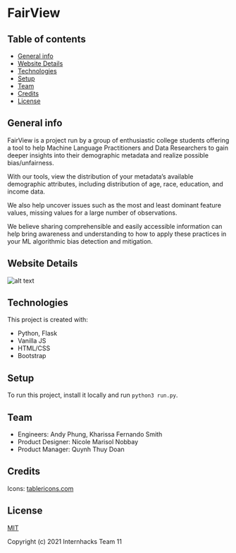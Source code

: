# FairView

## Table of contents
* [General info](#general-info)
* [Website Details](#website-details)
* [Technologies](#technologies)
* [Setup](#setup)
* [Team](#team)
* [Credits](#credits)
* [License](#license)

## General info
FairView is a project run by a group of enthusiastic college students offering a tool to help Machine Language Practitioners and Data Researchers to gain deeper insights into their demographic metadata and realize possible bias/unfairness. 

With our tools, view the distribution of your metadata’s available demographic attributes, including distribution of age, race, education, and income data. 

We also help uncover issues such as the most and least dominant feature values, missing values for a large number of observations. 

We believe sharing comprehensible and easily accessible information can help bring awareness and understanding to how to apply these practices in your ML algorithmic bias detection and mitigation. 

## Website Details
![alt text](img/fairview.gif)

## Technologies
This project is created with:
* Python, Flask
* Vanilla JS
* HTML/CSS
* Bootstrap
	
## Setup
To run this project, install it locally and run `python3 run.py`.

## Team
- Engineers: Andy Phung, Kharissa Fernando Smith
- Product Designer: Nicole Marisol Nobbay
- Product Manager: Quynh Thuy Doan

## Credits
Icons: [tablericons.com](https://tablericons.com/)

## License
[MIT](https://en.wikipedia.org/wiki/MIT_License)

Copyright (c) 2021 Internhacks Team 11
